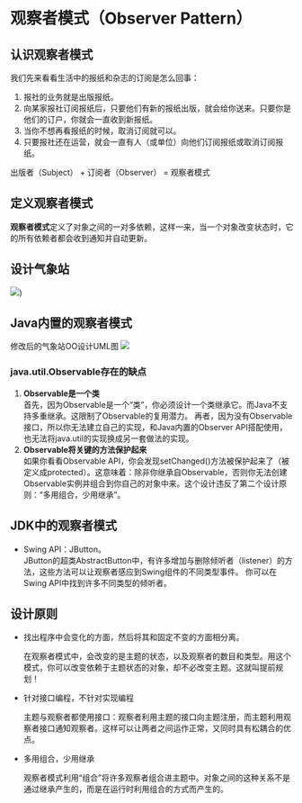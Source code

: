 # 观察者模式（Observer Pattern）

## 认识观察者模式
我们先来看看生活中的报纸和杂志的订阅是怎么回事：
1. 报社的业务就是出版报纸。
2. 向某家报社订阅报纸后，只要他们有新的报纸出版，就会给你送来。只要你是他们的订户，你就会一直收到新报纸。
3. 当你不想再看报纸的时候，取消订阅就可以。
4. 只要报社还在运营，就会一直有人（或单位）向他们订阅报纸或取消订阅报纸。

出版者（Subject） + 订阅者（Observer） = 观察者模式

## 定义观察者模式
**观察者模式**定义了对象之间的一对多依赖，这样一来，当一个对象改变状态时，它的所有依赖者都会收到通知并自动更新。

## 设计气象站
![](https://picgo-1300787142.cos.ap-shanghai.myqcloud.com/img/设计气象站UML图.jpg))

## Java内置的观察者模式
修改后的气象站OO设计UML图
![](https://picgo-1300787142.cos.ap-shanghai.myqcloud.com/img/修改后气象站OO设计.jpg)

### java.util.Observable存在的缺点
1. **Observable是一个类**  
首先，因为Observable是一个“类”，你必须设计一个类继承它。而Java不支持多重继承。这限制了Observable的复用潜力。
再者，因为没有Observable接口，所以你无法建立自己的实现，和Java内置的Observer API搭配使用，也无法将java.util的实现换成另一套做法的实现。
2. **Observable将关键的方法保护起来**  
如果你看看Observable API，你会发现setChanged()方法被保护起来了（被定义成protected）。这意味着：除非你继承自Observable，否则你无法创建Observable实例并组合到你自己的对象中来。这个设计违反了第二个设计原则：“多用组合，少用继承”。

## JDK中的观察者模式
- Swing API：JButton。  
JButton的超类AbstractButton中，有许多增加与删除倾听者（listener）的方法，这些方法可以让观察者感应到Swing组件的不同类型事件。
你可以在Swing API中找到许多不同类型的倾听者。

## 设计原则
- 找出程序中会变化的方面，然后将其和固定不变的方面相分离。

  在观察者模式中，会改变的是主题的状态，以及观察者的数目和类型。用这个模式，你可以改变依赖于主题状态的对象，却不必改变主题。这就叫提前规划！

- 针对接口编程，不针对实现编程

  主题与观察者都使用接口：观察者利用主题的接口向主题注册，而主题利用观察者接口通知观察者。这样可以让两者之间运作正常，又同时具有松耦合的优点。

- 多用组合，少用继承

  观察者模式利用“组合”将许多观察者组合进主题中。对象之间的这种关系不是通过继承产生的，而是在运行时利用组合的方式而产生的。

